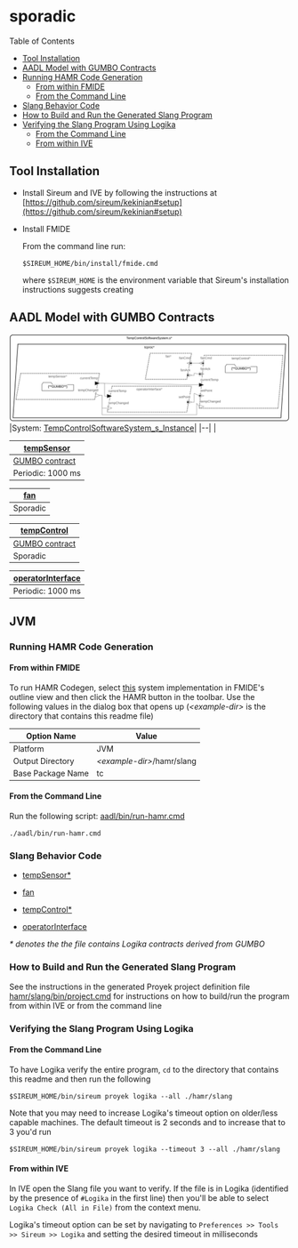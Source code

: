 # sporadic

 Table of Contents
<!--table-of-contents_start-->
  * [Tool Installation](#tool-installation)
  * [AADL Model with GUMBO Contracts](#aadl-model-with-gumbo-contracts)
  * [Running HAMR Code Generation](#running-hamr-code-generation)
    * [From within FMIDE](#from-within-fmide)
    * [From the Command Line](#from-the-command-line)
  * [Slang Behavior Code](#slang-behavior-code)
  * [How to Build and Run the Generated Slang Program](#how-to-build-and-run-the-generated-slang-program)
  * [Verifying the Slang Program Using Logika](#verifying-the-slang-program-using-logika)
    * [From the Command Line](#from-the-command-line)
    * [From within IVE](#from-within-ive)
<!--table-of-contents_end-->


## Tool Installation
<!--tool-installation_start-->
- Install Sireum and IVE by following the instructions at [https://github.com/sireum/kekinian#setup](https://github.com/sireum/kekinian#setup)

- Install FMIDE

  From the command line run:

  ```
  $SIREUM_HOME/bin/install/fmide.cmd
  ```

  where ``$SIREUM_HOME`` is the environment variable that Sireum's installation instructions suggests creating

<!--tool-installation_end-->


## AADL Model with GUMBO Contracts
<!--aadl-model-with-gumbo-contracts_start-->
![AADL Arch](aadl/diagrams/aadl-arch.svg)
|System: [TempControlSoftwareSystem_s_Instance](aadl/packages/TempControlSoftwareSystem.aadl#L61)|
|--|
|

|[tempSensor](aadl/packages/TempSensor.aadl#L47)|
|--|
|[GUMBO contract](aadl/packages/TempSensor.aadl#L24)|
|Periodic: 1000 ms|


|[fan](aadl/packages/CoolingFan.aadl#L31)|
|--|
|Sporadic|


|[tempControl](aadl/packages/TempControlSoftwareSystem.aadl#L119)|
|--|
|[GUMBO contract](aadl/packages/TempControlSoftwareSystem.aadl#L78)|
|Sporadic|


|[operatorInterface](aadl/packages/TempControlSoftwareSystem.aadl#L267)|
|--|
|Periodic: 1000 ms|

<!--aadl-model-with-gumbo-contracts_end-->


## JVM
<!--JVM_start--><!--JVM_end-->

### Running HAMR Code Generation
<!--running-hamr-code-generation_start--><!--running-hamr-code-generation_end-->

#### From within FMIDE
<!--from-within-fmide_start-->
To run HAMR Codegen, select [this](aadl/packages/TempControlSoftwareSystem.aadl#L61) system implementation in FMIDE's outline view and then click the
HAMR button in the toolbar.  Use the following values in the dialog box that opens up (_&lt;example-dir&gt;_ is the directory that contains this readme file)

Option Name|Value |
|--|--|
Platform|JVM|
Output Directory|_&lt;example-dir&gt;_/hamr/slang|
Base Package Name|tc|

<!--from-within-fmide_end-->


#### From the Command Line
<!--from-the-command-line_start-->
Run the following script: [aadl/bin/run-hamr.cmd](aadl/bin/run-hamr.cmd)

```
./aadl/bin/run-hamr.cmd
```
<!--from-the-command-line_end-->



### Slang Behavior Code
<!--slang-behavior-code_start-->
  * [tempSensor*](hamr/slang/src/main/component/tc/TempSensor/TempSensor_s_tcproc_tempSensor.scala)

  * [fan](hamr/slang/src/main/component/tc/CoolingFan/Fan_s_tcproc_fan.scala)

  * [tempControl*](hamr/slang/src/main/component/tc/TempControlSoftwareSystem/TempControl_s_tcproc_tempControl.scala)

  * [operatorInterface](hamr/slang/src/main/component/tc/TempControlSoftwareSystem/OperatorInterface_s_tcproc_operatorInterface.scala)

 *\* denotes the the file contains Logika contracts derived from GUMBO*
<!--slang-behavior-code_end-->


### How to Build and Run the Generated Slang Program
<!--how-to-build-and-run-the-generated-slang-program_start-->
See the instructions in the generated Proyek project definition file [hamr/slang/bin/project.cmd](hamr/slang/bin/project.cmd)
for instructions on how to build/run the program from within IVE or from
the command line
<!--how-to-build-and-run-the-generated-slang-program_end-->


### Verifying the Slang Program Using Logika
<!--verifying-the-slang-program-using-logika_start--><!--verifying-the-slang-program-using-logika_end-->

#### From the Command Line
<!--from-the-command-line_start-->
To have Logika verify the entire program, ``cd`` to the directory that contains this
readme and then run the following

```
$SIREUM_HOME/bin/sireum proyek logika --all ./hamr/slang
```

Note that you may need to increase Logika's timeout option on older/less capable machines.  The
default timeout is 2 seconds and to increase that to 3 you'd run

```
$SIREUM_HOME/bin/sireum proyek logika --timeout 3 --all ./hamr/slang
```

<!--from-the-command-line_end-->


#### From within IVE
<!--from-within-ive_start-->
In IVE open the Slang file you want to verify.  If the file is in Logika
(identified by the presence of ``#Logika`` in the first line) then you'll be able to
 select ``Logika Check (All in File)`` from the context menu.

Logika's timeout option can be set by navigating to
``Preferences >> Tools >> Sireum >> Logika`` and setting the desired timeout
in milliseconds
<!--from-within-ive_end-->


